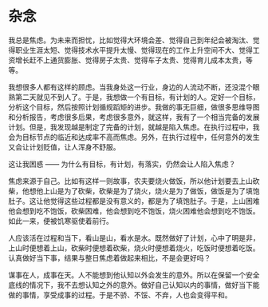 # 杂念

我总是焦虑。为未来而担忧，比如觉得大环境会差、觉得自己到年纪会被淘汰、觉得职业生涯太短、觉得技术水平提升太慢、觉得现在的工作上升空间不大、觉得工资增长赶不上通货膨胀、觉得房子太贵、觉得车子太贵、觉得育儿成本太贵，等等。

我想很多人都有这样的顾虑。当我身处这一行业，身边的人流动不断，还没混个眼熟第二天就见不到人了。于是，我想做一个有目标，有计划的人。定好一个目标，分析这个目标，然后按照计划循规蹈矩的进步。我做的事无巨细，做很多思维导图和分析报告，考虑很多后果，考虑很多意外，就这样，我有了一个相当完备的发展计划。但是，我发现越是制定了完备的计划，就越是陷入焦虑。在执行过程中，我会为目标节点的临近和达成率不高而焦虑。另外，在执行过程中，任何意外的发生又会让计划贬值，让人浑身不舒服。

这让我困惑 —— 为什么有目标，有计划，有落实，仍然会让人陷入焦虑？

焦虑来源于自己。比如有这样一则故事，农夫要烧火做饭，所以他计划要去上山砍柴，他想他上山是为了砍柴，砍柴是为了烧火，烧火是为了做饭，做饭是为了填饱肚子。这让他觉得这些过程都是没有意义的，都是为了填饱肚子。于是，上山困难他会想到吃不饱饭，砍柴困难，他会想到吃不饱饭，烧火困难他会想到吃不饱饭。如此一来，便被饥寒驱使着前行。

人应该活在过程和当下，看山是山，看水是水。既然做好了计划，心中了明是非，上山时便想着上山，砍柴时便想着砍柴，烧火时便想着烧火，吃饭时便想着吃饭。认真做好当下事，结果与整日焦虑着做起来相比，不是会更好吗？

谋事在人，成事在天。人不能想到他认知以外会发生的意外。所以在保留一个安全底线的情况下，我不去想认知之外的意外。做好自己认知以内的事情，做好当下能做的事情，享受成事的过程。于是不骄、不馁、不弃，人也会变得平和。
